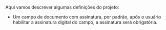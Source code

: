Aqui vamos descrever algumas definições do projeto:


- Um campo de documento com assinatura, por padrão, após o usuário habilitar a assinatura digital do campo, a assinatura será obrigatória.